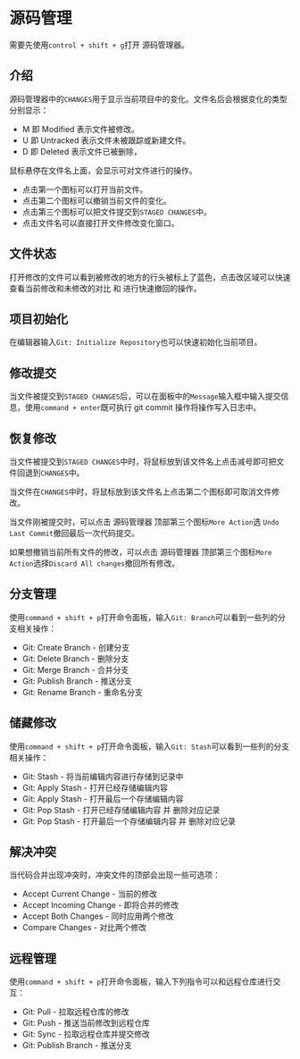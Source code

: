 # 源码管理

需要先使用`control + shift + g`打开 源码管理器。

## 介绍

源码管理器中的`CHANGES`用于显示当前项目中的变化。文件名后会根据变化的类型分别显示：

* M 即 Modified 表示文件被修改。
* U 即 Untracked 表示文件未被跟踪或新建文件。
* D 即 Deleted 表示文件已被删除，

鼠标悬停在文件名上面，会显示可对文件进行的操作。

* 点击第一个图标可以打开当前文件。
* 点击第二个图标可以撤销当前文件的变化。
* 点击第三个图标可以把文件提交到`STAGED CHANGES`中。
* 点击文件名可以直接打开文件修改变化窗口。

## 文件状态

打开修改的文件可以看到被修改的地方的行头被标上了蓝色，点击改区域可以快速查看当前修改和未修改的对比 和 进行快速撤回的操作。

## 项目初始化

在编辑器输入`Git: Initialize Repository`也可以快速初始化当前项目。

## 修改提交

当文件被提交到`STAGED CHANGES`后，可以在面板中的`Message`输入框中输入提交信息，使用`command + enter`既可执行 git commit 操作将操作写入日志中。

## 恢复修改

当文件被提交到`STAGED CHANGES`中时，将鼠标放到该文件名上点击减号即可把文件回退到`CHANGES`中。

当文件在`CHANGES`中时，将鼠标放到该文件名上点击第二个图标即可取消文件修改。

当文件刚被提交时，可以点击 源码管理器 顶部第三个图标`More Action`选 `Undo Last Commit`撤回最后一次代码提交。

如果想撤销当前所有文件的修改，可以点击 源码管理器 顶部第三个图标`More Action`选择`Discard All changes`撤回所有修改。

## 分支管理

使用`command + shift + p`打开命令面板，输入`Git: Branch`可以看到一些列的分支相关操作：

* Git: Create Branch - 创建分支
* Git: Delete Branch - 删除分支
* Git: Merge Branch  - 合并分支
* Git: Publish Branch - 推送分支
* Git: Rename Branch - 重命名分支

## 储藏修改

使用`command + shift + p`打开命令面板，输入`Git: Stash`可以看到一些列的分支相关操作：

* Git: Stash - 将当前编辑内容进行存储到记录中
* Git: Apply Stash - 打开已经存储编辑内容
* Git: Apply Stash - 打开最后一个存储编辑内容
* Git: Pop Stash - 打开已经存储编辑内容 并 删除对应记录
* Git: Pop Stash - 打开最后一个存储编辑内容 并 删除对应记录

## 解决冲突

当代码合并出现冲突时，冲突文件的顶部会出现一些可选项：

* Accept Current Change - 当前的修改
* Accept Incoming Change - 即将合并的修改
* Accept Both Changes - 同时应用两个修改
* Compare Changes - 对比两个修改

## 远程管理

使用`command + shift + p`打开命令面板，输入下列指令可以和远程仓库进行交互：

* Git: Pull - 拉取远程仓库的修改
* Git: Push - 推送当前修改到远程仓库
* Git: Sync - 拉取远程仓库并提交修改
* Git: Publish Branch - 推送分支